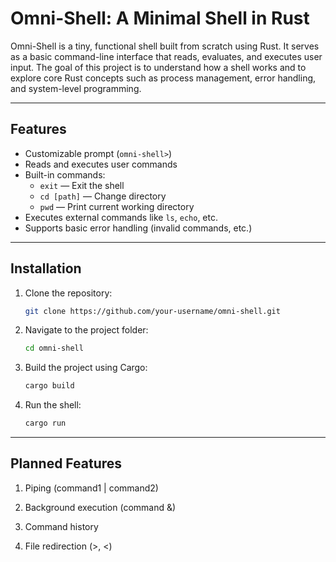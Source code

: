 # Omni-Shell: A Minimal Shell in Rust

Omni-Shell is a tiny, functional shell built from scratch using Rust. It serves as a basic command-line interface that reads, evaluates, and executes user input. The goal of this project is to understand how a shell works and to explore core Rust concepts such as process management, error handling, and system-level programming.

---

## Features
- Customizable prompt (`omni-shell>`)
- Reads and executes user commands
- Built-in commands:
  - `exit` — Exit the shell
  - `cd [path]` — Change directory
  - `pwd` — Print current working directory
- Executes external commands like `ls`, `echo`, etc.
- Supports basic error handling (invalid commands, etc.)

---

## Installation

1. Clone the repository:
    ```bash
    git clone https://github.com/your-username/omni-shell.git
    ```

2. Navigate to the project folder:
    ```bash
    cd omni-shell
    ```

3. Build the project using Cargo:
    ```bash
    cargo build
    ```

4. Run the shell:
    ```bash
    cargo run
    ```

---

 ## Planned Features
1. Piping (command1 | command2)

2. Background execution (command &)

3. Command history

4. File redirection (>, <)

